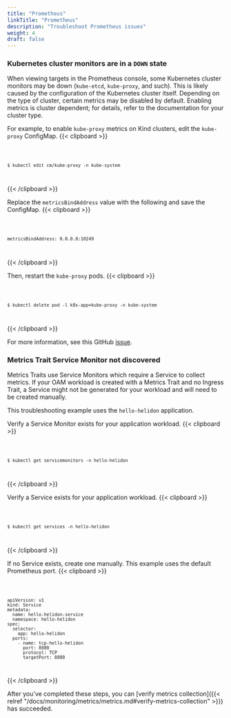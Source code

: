 ```yaml
---
title: "Prometheus"
linkTitle: "Prometheus"
description: "Troubleshoot Prometheus issues"
weight: 4
draft: false
---
```


### Kubernetes cluster monitors are in a `DOWN` state
When viewing targets in the Prometheus console, some Kubernetes cluster monitors may be down (`kube-etcd`, `kube-proxy`, and such). This is likely caused by the configuration of the Kubernetes cluster
itself. Depending on the type of cluster, certain metrics may be disabled by default. Enabling metrics is cluster dependent; for details, refer to the documentation for your cluster type.

For example, to enable `kube-proxy` metrics on Kind clusters, edit the `kube-proxy` ConfigMap.
{{< clipboard >}}
<div class="highlight">
    <code>

```
$ kubectl edit cm/kube-proxy -n kube-system
```
  </code>
</div>
{{< /clipboard >}}


Replace the `metricsBindAddress` value with the following and save the ConfigMap.
{{< clipboard >}}
<div class="highlight">
    <code>

```
metricsBindAddress: 0.0.0.0:10249
```
  </code>
</div>
{{< /clipboard >}}


Then, restart the `kube-proxy` pods.
{{< clipboard >}}
<div class="highlight">
    <code>

```
$ kubectl delete pod -l k8s-app=kube-proxy -n kube-system
```
  </code>
</div>
{{< /clipboard >}}


For more information, see this GitHub [issue](https://github.com/prometheus-community/helm-charts/issues/204).

### Metrics Trait Service Monitor not discovered

Metrics Traits use Service Monitors which require a Service to collect metrics.
If your OAM workload is created with a Metrics Trait and no Ingress Trait, a Service might not be generated for your workload and will need to be created manually.

This troubleshooting example uses the `hello-helidon` application.

Verify a Service Monitor exists for your application workload.
{{< clipboard >}}
<div class="highlight">
    <code>

```
$ kubectl get servicemonitors -n hello-helidon
```
  </code>
</div>
{{< /clipboard >}}


Verify a Service exists for your application workload.
{{< clipboard >}}
<div class="highlight">
    <code>

```
$ kubectl get services -n hello-helidon
```
  </code>
</div>
{{< /clipboard >}}

If no Service exists, create one manually.
This example uses the default Prometheus port.
{{< clipboard >}}
<div class="highlight">
    <code>


```
apiVersion: v1
kind: Service
metadata:
  name: hello-helidon-service
  namespace: hello-helidon
spec:
  selector:
    app: hello-helidon
  ports:
    - name: tcp-hello-helidon
      port: 8080
      protocol: TCP
      targetPort: 8080
```
  </code>
</div>
{{< /clipboard >}}

After you've completed these steps, you can [verify metrics collection]({{< relref "/docs/monitoring/metrics/metrics.md#verify-metrics-collection" >}}) has succeeded.
